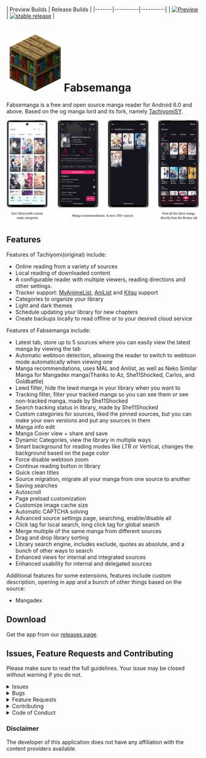 | Preview Builds | Release Builds |
|-------|----------|----------|
| [![Preview](https://ci.codeberg.org/api/badges/12999/status.svg)](https://codeberg.org/fabseman/fabsemanga/releases) | [![stable release](https://ci.codeberg.org/api/badges/12999/status.svg)](https://codeberg.org/fabseman/fabsemanga/releases) |

# ![app icon](./.forgejo/readme-images/app-icon.png)Fabsemanga
Fabsemanga is a free and open source manga reader for Android 6.0 and above. Based on the og manga lord and its fork, namely [TachiyomiSY](https://github.com/jobobby04/TachiyomiSY).

![screenshots of app](./.forgejo/readme-images/screens.png)

## Features

Features of Tachiyomi(original) include:
* Online reading from a variety of sources
* Local reading of downloaded content
* A configurable reader with multiple viewers, reading directions and other settings.
* Tracker support: [MyAnimeList](https://myanimelist.net/), [AniList](https://anilist.co/) and [Kitsu](https://kitsu.io/) support
* Categories to organize your library
* Light and dark themes
* Schedule updating your library for new chapters
* Create backups locally to read offline or to your desired cloud service

Features of Fabsemanga include:
* Latest tab, store up to 5 sources where you can easily view the latest manga by viewing the tab
* Automatic webtoon detection, allowing the reader to switch to webtoon mode automatically when viewing one
* Manga recommendations, uses MAL and Anilist, as well as Neko Similar Manga for Mangadex manga(Thanks to Az, She11Shocked, Carlos, and Goldbattle)
* Lewd filter, hide the lewd manga in your library when you want to
* Tracking filter, filter your tracked manga so you can see them or see non-tracked manga, made by She11Shocked
* Search tracking status in library, made by She11Shocked
* Custom categories for sources, liked the pinned sources, but you can make your own versions and put any sources in them
* Manga info edit
* Manga Cover view + share and save
* Dynamic Categories, view the library in multiple ways
* Smart background for reading modes like LTR or Vertical, changes the background based on the page color
* Force disable webtoon zoom
* Continue reading button in library
* Quick clean titles
* Source migration, migrate all your manga from one source to another
* Saving searches
* Autoscroll
* Page preload customization
* Customize image cache size
* Automatic CAPTCHA solving
* Advanced source settings page, searching, enable/disable all
* Click tag for local search, long click tag for global search
* Merge multiple of the same manga from different sources
* Drag and drop library sorting
* Library search engine, includes exclude, quotes as absolute, and a bunch of other ways to search
* Enhanced views for internal and integrated sources
* Enhanced usability for internal and delegated sources

Additional features for some extensions, features include custom description, opening in app and a bunch of other things based on the source:
* Mangadex

## Download
Get the app from our [releases page](https://codeberg.org/fabseman/fabsemanga/releases).

## Issues, Feature Requests and Contributing

Please make sure to read the full guidelines. Your issue may be closed without warning if you do not.

<details><summary>Issues</summary>

1. **Before reporting a new issue, take a look at the [changelog](https://codeberg.org/fabseman/fabsemanga/releases) and the already opened [issues](https://codeberg.org/fabseman/fabsemanga/issues).**

</details>

<details><summary>Bugs</summary>

* Include version (More → About → Version)
* If not latest, try updating, it may have already been solved
* Preview version is equal to the number of commits as seen on the main page
* Include steps to reproduce (if not obvious from description)
* Include screenshot (if needed)
* If it could be device-dependent, try reproducing on another device (if possible)
* Don't group unrelated requests into one issue

</details>

<details><summary>Feature Requests</summary>

* Write a detailed issue, explaining what it should do or how. Avoid writing just "like X app does"
* Include screenshot (if needed)

Source requests are not accepted.
</details>

<details><summary>Contributing</summary>

See [CONTRIBUTING.md](./CONTRIBUTING.md).
</details>

<details><summary>Code of Conduct</summary>

See [CODE_OF_CONDUCT.md](./CODE_OF_CONDUCT.md).
</details>

### Disclaimer

The developer of this application does not have any affiliation with the content providers available.
